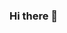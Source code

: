 ### Hi there 👋

<!--
**larafahima10/larafahima10** is a ✨ _special_ ✨ repository because its `README.md` (this file) appears on your GitHub profile.

Here are some ideas to get you started:

- 🔭 I’m currently working on ...love
- 🌱 I’m currently learning ..life.
- 👯 I’m looking to collaborate on sky...
- 🤔 I’m looking for help with ..news.
- 💬 Ask me about ...here
- 📫 How to reach me: ..here.
- 😄 Pronouns: ...dare to dream
- ⚡ Fun fact: ..i am fishman.
-->
